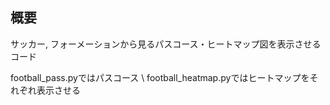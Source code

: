 ## 概要 
サッカー, フォーメーションから見るパスコース・ヒートマップ図を表示させるコード

football_pass.pyではパスコース \\
football_heatmap.pyではヒートマップをそれぞれ表示させる


  
